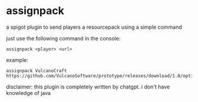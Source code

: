 # assignpack
a spigot plugin to send players a resourcepack using a simple command


just use the following command in the console:

```
assignpack <player> <url>
```

example:
```
assignpack VulcanoCraft https://github.com/VulcanoSoftware/prototype/releases/download/1.0/option1.zip
```

disclaimer: this plugin is completely written by chatgpt. i don't have knowledge of java
